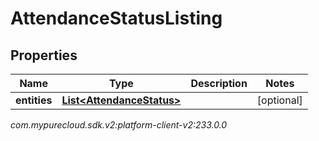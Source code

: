 # AttendanceStatusListing


## Properties

| Name | Type | Description | Notes |
| ------------ | ------------- | ------------- | ------------- |
| **entities** | [**List&lt;AttendanceStatus&gt;**](AttendanceStatus) |  |  [optional] |




_com.mypurecloud.sdk.v2:platform-client-v2:233.0.0_
